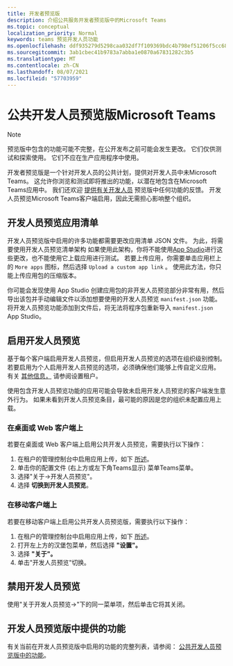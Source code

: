 ```yaml
---
title: 开发者预览版
description: 介绍公共服务开发者预览版中的Microsoft Teams
ms.topic: conceptual
localization_priority: Normal
keywords: teams 预览开发人员功能
ms.openlocfilehash: ddf935279d5298caa032df7f109369bdc4b798ef51206f5cc688846061fd6720
ms.sourcegitcommit: 3ab1cbec41b9783a7abba1e0870a67831282c3b5
ms.translationtype: MT
ms.contentlocale: zh-CN
ms.lasthandoff: 08/07/2021
ms.locfileid: "57703959"
---
```

# <a name="public-developer-preview-for-microsoft-teams"></a>公共开发人员预览版Microsoft Teams

>[!NOTE]
>预览版中包含的功能可能不完整，在公开发布之前可能会发生更改。 它们仅供测试和探索使用。 它们不应在生产应用程序中使用。

开发者预览版是一个针对开发人员的公共计划，提供对开发人员中未Microsoft Teams。 这允许你浏览和测试即将推出的功能，以潜在地包含在Microsoft Teams应用中。 我们还欢迎 [提供有关开发人员](~/feedback.md) 预览版中任何功能的反馈。 开发人员预览Microsoft Teams客户端启用，因此无需担心影响整个组织。

## <a name="developer-preview-app-manifest"></a>开发人员预览应用清单

开发人员预览版中启用的许多功能都需要更改应用清单 JSON 文件。 为此，将需要使用开发人员预览清单架构 如果[](~/resources/schema/manifest-schema-dev-preview.md)使用此架构，你将不能使用[App Studio](~/concepts/build-and-test/app-studio-overview.md)进行这些更改，也不能使用它上载应用进行测试。 若要上传应用，你需要单击应用栏上的 `More apps` 图标，然后选择 `Upload a custom app link` 。 使用此方法，你只能上传应用包的压缩版本。

你可能会发现使用 App Studio 创建应用包的非开发人员预览部分非常有用，然后导出该包并手动编辑文件以添加想要使用的开发人员预览 `manifest.json` 功能。 将开发人员预览功能添加到文件后，将无法将程序包重新导入 `manifest.json` App Studio。

## <a name="enable-developer-preview"></a>启用开发人员预览

基于每个客户端启用开发人员预览，但启用开发人员预览的选项在组织级别控制。 若要启用为个人启用开发人员预览的选项，必须确保他们能够上传自定义应用。 有关 [其他信息，](~/concepts/build-and-test/prepare-your-o365-tenant.md) 请参阅设置租户。

使用包含开发人员预览功能的应用可能会导致未启用开发人员预览的客户端发生意外行为。 如果未看到开发人员预览条目，最可能的原因是您的组织未配置应用上载。

### <a name="on-a-desktop-or-web-client"></a>在桌面或 Web 客户端上

若要在桌面或 Web 客户端上启用公共开发人员预览，需要执行以下操作：

1. 在租户的管理控制台中启用应用上传，如下 [所述](~/concepts/build-and-test/prepare-your-o365-tenant.md)。
1. 单击你的配置文件 (右上方或左下角Teams显示) 菜单Teams菜单。
1. 选择"关于→开发人员预览"。
1. 选择 **切换到开发人员预览**。

### <a name="on-a-mobile-client"></a>在移动客户端上

若要在移动客户端上启用公共开发人员预览版，需要执行以下操作：

1. 在租户的管理控制台中启用应用上传，如下 [所述](~/concepts/build-and-test/prepare-your-o365-tenant.md)。
1. 打开左上方的汉堡包菜单，然后选择 **"设置"。**
1. 选择 **"关于"。**
1. 单击"开发人员预览"切换。

## <a name="disable-developer-preview"></a>禁用开发人员预览

使用"关于开发人员预览→"下的同一菜单项，然后单击它将其关闭。

## <a name="features-available-in-developer-preview"></a>开发人员预览版中提供的功能

有关当前在开发人员预览版中启用的功能的完整列表，请参阅： [公共开发人员预览版中的功能](../../resources/dev-preview/developer-preview-features.md)。
